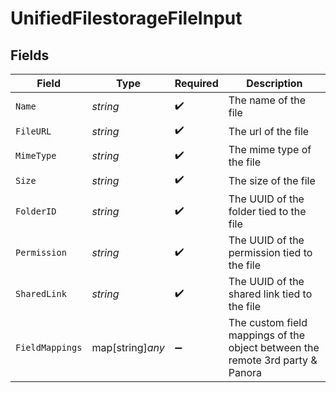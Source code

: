 # UnifiedFilestorageFileInput


## Fields

| Field                                                                         | Type                                                                          | Required                                                                      | Description                                                                   |
| ----------------------------------------------------------------------------- | ----------------------------------------------------------------------------- | ----------------------------------------------------------------------------- | ----------------------------------------------------------------------------- |
| `Name`                                                                        | *string*                                                                      | :heavy_check_mark:                                                            | The name of the file                                                          |
| `FileURL`                                                                     | *string*                                                                      | :heavy_check_mark:                                                            | The url of the file                                                           |
| `MimeType`                                                                    | *string*                                                                      | :heavy_check_mark:                                                            | The mime type of the file                                                     |
| `Size`                                                                        | *string*                                                                      | :heavy_check_mark:                                                            | The size of the file                                                          |
| `FolderID`                                                                    | *string*                                                                      | :heavy_check_mark:                                                            | The UUID of the folder tied to the file                                       |
| `Permission`                                                                  | *string*                                                                      | :heavy_check_mark:                                                            | The UUID of the permission tied to the file                                   |
| `SharedLink`                                                                  | *string*                                                                      | :heavy_check_mark:                                                            | The UUID of the shared link tied to the file                                  |
| `FieldMappings`                                                               | map[string]*any*                                                              | :heavy_minus_sign:                                                            | The custom field mappings of the object between the remote 3rd party & Panora |